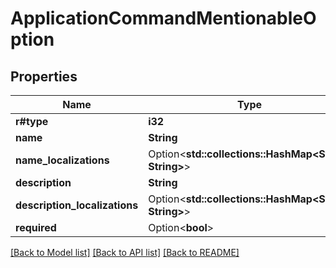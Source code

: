 # ApplicationCommandMentionableOption

## Properties

Name | Type | Description | Notes
------------ | ------------- | ------------- | -------------
**r#type** | **i32** |  | 
**name** | **String** |  | 
**name_localizations** | Option<**std::collections::HashMap<String, String>**> |  | [optional]
**description** | **String** |  | 
**description_localizations** | Option<**std::collections::HashMap<String, String>**> |  | [optional]
**required** | Option<**bool**> |  | [optional]

[[Back to Model list]](../README.md#documentation-for-models) [[Back to API list]](../README.md#documentation-for-api-endpoints) [[Back to README]](../README.md)


